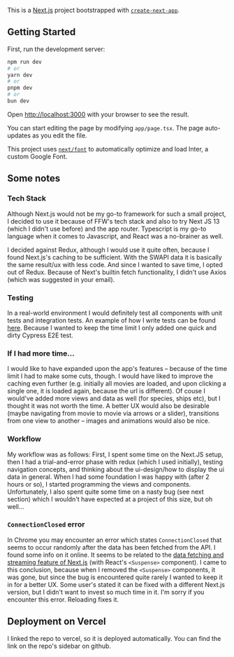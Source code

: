 This is a [Next.js](https://nextjs.org/) project bootstrapped with [`create-next-app`](https://github.com/vercel/next.js/tree/canary/packages/create-next-app).

## Getting Started

First, run the development server:

```bash
npm run dev
# or
yarn dev
# or
pnpm dev
# or
bun dev
```

Open [http://localhost:3000](http://localhost:3000) with your browser to see the result.

You can start editing the page by modifying `app/page.tsx`. The page auto-updates as you edit the file.

This project uses [`next/font`](https://nextjs.org/docs/basic-features/font-optimization) to automatically optimize and load Inter, a custom Google Font.

## Some notes

### Tech Stack

Although Next.js would not be my go-to framework for such a small project, I decided to use it because of FFW's tech stack and also to try Next JS 13 (which I didn't use before) and the app router.
Typescript is my go-to language when it comes to Javascript, and React was a no-brainer as well.

I decided against Redux, although I would use it quite often, because I found Next.js's caching to be sufficient. With the SWAPI data it is basically the same result/ux with less code.
And since I wanted to save time, I opted out of Redux. Because of Next's builtin fetch functionality, I didn't use Axios (which was suggested in your email).

### Testing

In a real-world environment I would definitely test all components with unit tests and integration tests. An example of how I write tests can be found [here](https://github.com/EricLambrecht/react-timing-hooks/blob/main/integration-tests/useTimeout.test.tsx). Because I wanted to keep the time limit I only added one quick and dirty Cypress E2E test.

### If I had more time...

I would like to have expanded upon the app's features – because of the time limit I had to make some cuts, though.
I would have liked to improve the caching even further (e.g. initially all movies are loaded, and upon clicking a single one, it is loaded again, because the url is different).
Of couse I would've added more views and data as well (for species, ships etc), but I thought it was not worth the time. 
A better UX would also be desirable (maybe navigating from movie to movie via arrows or a slider), transitions from one view to another – images and animations would also be nice.

### Workflow

My workflow was as follows: First, I spent some time on the Next.JS setup, then I had a trial-and-error phase with redux (which I used initially), testing navigation concepts, and thinking about the ui-design/how to display the ui data in general. When I had some foundation I was happy with (after 2 hours or so), I started programming the views and components.
Unfortunately, I also spent quite some time on a nasty bug (see next section) which I wouldn't have expected at a project of this size, but oh well...

### `ConnectionClosed` error

In Chrome you may encounter an error which states `ConnectionClosed` that seems to occur randomly after the data has been fetched from the API. I found some info on it online. 
It seems to be related to the [data fetching and streaming feature of Next.js](https://github.com/EricLambrecht/react-timing-hooks/blob/main/integration-tests/useTimeout.test.tsx) (with React's `<Suspense>` component). I came to this conclusion, because when I removed the `<Suspense>` components, it was gone, but since the bug is encountered quite rarely I wanted to keep it in for a better UX. 
Some user's stated it can be fixed with a different Next.js version, but I didn't want to invest so much time in it. I'm sorry if you encounter this error. Reloading fixes it.

## Deployment on Vercel

I linked the repo to vercel, so it is deployed automatically. You can find the link on the repo's sidebar on github.
